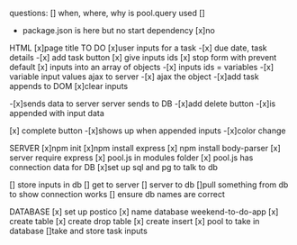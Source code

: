 questions:
[] when, where, why is pool.query used
[]

- package.json is here but no start dependency
  [x]no

HTML
[x]page title TO DO
[x]user inputs for a task -[x] due date, task details -[x] add task button
[x] give inputs ids
[x] stop form with prevent default
[x] inputs into an array of objects -[x] inputs ids = variables -[x] variable input values ajax to server -[x] ajax the object -[x]add task appends to DOM
[x]clear inputs

-[x]sends data to server
server sends to DB -[x]add delete button -[x]is appended with input data

[x] complete button -[x]shows up when appended inputs -[x]color change

SERVER
[x]npm init
[x]npm install express
[x] npm install body-parser
[x] server require express
[x] pool.js in modules folder
[x] pool.js has connection data for DB
[x]set up sql and pg to talk to db

[] store inputs in db
[] get to server
[] server to db
[]pull something from db to show connection works
[] ensure db names are correct

DATABASE
[x] set up postico
[x] name database weekend-to-do-app
[x] create table
[x] create drop table
[x] create insert
[x] pool to take in database
[]take and store task inputs
